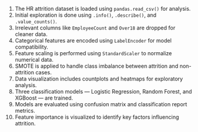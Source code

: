 1. The HR attrition dataset is loaded using `pandas.read_csv()` for analysis.
2. Initial exploration is done using `.info()`, `.describe()`, and `.value_counts()`.
3. Irrelevant columns like `EmployeeCount` and `Over18` are dropped for cleaner data.
4. Categorical features are encoded using `LabelEncoder` for model compatibility.
5. Feature scaling is performed using `StandardScaler` to normalize numerical data.
6. SMOTE is applied to handle class imbalance between attrition and non-attrition cases.
7. Data visualization includes countplots and heatmaps for exploratory analysis.
8. Three classification models — Logistic Regression, Random Forest, and XGBoost — are trained.
9. Models are evaluated using confusion matrix and classification report metrics.
10. Feature importance is visualized to identify key factors influencing attrition.
